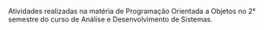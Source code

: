 Atividades realizadas na matéria de Programação Orientada a Objetos no 2° semestre do curso de Análise e Desenvolvimento de Sistemas. 
